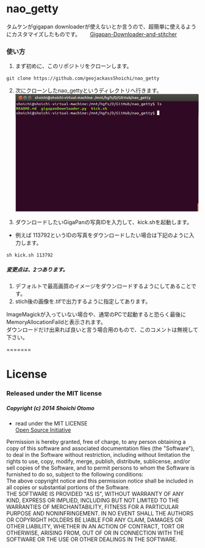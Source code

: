 nao_getty
=========

タムケンがgigapan downloaderが使えないとか言うので、超簡単に使えるようにカスタマイズしたものです。　　 
[Gigapan-Downloader-and-stitcher](https://github.com/DeniR/Gigapan-Downloader-and-stitcher)  

### 使い方
1. まず初めに、このリポジトリをクローンします。  
  
  ```
  git clone https://github.com/geojackassShoichi/nao_getty
  ```  
2. 次にクローンしたnao_gettyというディレクトリへ行きます。  
![dir_pth](img/nao_getty.png)

3. ダウンロードしたいGigaPanの写真IDを入力して、kick.shを起動します。
  - 例えば 113792というIDの写真をダウンロードしたい場合は下記のように入力します。  
  ```
  sh kick.sh 113792
  ```

##### 変更点は、2つあります。  
1. デフォルトで最高画質のイメージをダウンロードするようにしてあることです。  
2. stich後の画像を.tifで出力するように指定してあります。

ImageMagickが入っていない場合や、通常のPCで起動すると恐らく最後にMemoryAllocationFaildと表示されます。  
ダウンロードだけ出来れば良いと言う場合用のもので、このコメントは無視して下さい。

=======

License
=======

### Released under the MIT license
##### Copyright (c) 2014 Shoichi Otomo

- read under the MIT LICENSE  
[Open Source Initiative](http://opensource.org/licenses/mit-license.php)  

>
Permission is hereby granted, free of charge, to any person obtaining a copy of this software and associated documentation files (the "Software"), to deal in the Software without restriction, including without limitation the rights to use, copy, modify, merge, publish, distribute, sublicense, and/or sell copies of the Software, and to permit persons to whom the Software is furnished to do so, subject to the following conditions:  
The above copyright notice and this permission notice shall be included in all copies or substantial portions of the Software.  
THE SOFTWARE IS PROVIDED "AS IS", WITHOUT WARRANTY OF ANY KIND, EXPRESS OR IMPLIED, INCLUDING BUT NOT LIMITED TO THE WARRANTIES OF MERCHANTABILITY, FITNESS FOR A PARTICULAR PURPOSE AND NONINFRINGEMENT. IN NO EVENT SHALL THE AUTHORS OR COPYRIGHT HOLDERS BE LIABLE FOR ANY CLAIM, DAMAGES OR OTHER LIABILITY, WHETHER IN AN ACTION OF CONTRACT, TORT OR OTHERWISE, ARISING FROM, OUT OF OR IN CONNECTION WITH THE SOFTWARE OR THE USE OR OTHER DEALINGS IN THE SOFTWARE.
